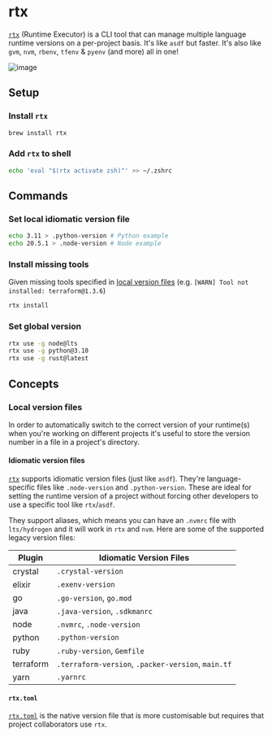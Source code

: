 # rtx

[`rtx`](https://github.com/jdxcode/rtx) (Runtime Executor) is a CLI tool that can manage multiple language runtime versions on a per-project basis. It's like `asdf` but faster. It's also like `gvm`, `nvm`, `rbenv`, `tfenv` & `pyenv` (and more) all in one!

![image](https://github.com/jdxcode/rtx/raw/main/docs/demo.gif)

## Setup

### Install `rtx`

```sh
brew install rtx
```

### Add `rtx` to shell

```sh
echo 'eval "$(rtx activate zsh)"' >> ~/.zshrc
```

## Commands

### Set local idiomatic version file

```sh
echo 3.11 > .python-version # Python example
echo 20.5.1 > .node-version # Node example
```

### Install missing tools

Given missing tools specified in [local version files](#local-version-files) (e.g. `[WARN] Tool not installed: terraform@1.3.6`)

```sh
rtx install
```

### Set global version

```sh
rtx use -g node@lts
rtx use -g python@3.10
rtx use -g rust@latest
```

## Concepts

### Local version files

In order to automatically switch to the correct version of your runtime(s) when you're working on different projects it's useful to store the version number in a file in a project's directory.

#### Idiomatic version files

[`rtx`](https://github.com/jdxcode/rtx) supports idiomatic version files (just like `asdf`). They're language-specific files like `.node-version` and `.python-version`.
These are ideal for setting the runtime version of a project without forcing other developers to use a specific tool like `rtx`/`asdf`.

They support aliases, which means you can have an `.nvmrc` file with `lts/hydrogen` and it will work in `rtx` and `nvm`. Here are some of the supported legacy version files:

| Plugin     | Idiomatic Version Files                            |
|------------|----------------------------------------------------|
| crystal    | `.crystal-version`                                 |
| elixir     | `.exenv-version`                                   |
| go         | `.go-version`, `go.mod`                            |
| java       | `.java-version`, `.sdkmanrc`                       |
| node       | `.nvmrc`, `.node-version`                          |
| python     | `.python-version`                                  |
| ruby       | `.ruby-version`, `Gemfile`                         |
| terraform  | `.terraform-version`, `.packer-version`, `main.tf` |
| yarn       | `.yarnrc`                                          |

#### `rtx.toml`

[`rtx.toml`](https://github.com/jdx/rtx#rtxtoml) is the native version file that is more customisable but requires that project collaborators use `rtx`.
